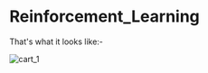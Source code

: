 # Reinforcement_Learning
That's what it looks like:-

![cart_1](https://user-images.githubusercontent.com/41800767/77225895-a32c9e00-6b99-11ea-8569-d99c077ea466.jpg)
